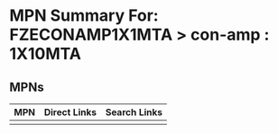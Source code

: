 



# MPN Summary For: FZECONAMP1X1MTA > con-amp : 1X10MTA

## MPNs
  

|MPN|Direct Links|Search Links|
| :--- | :--- | :--- |
||||
